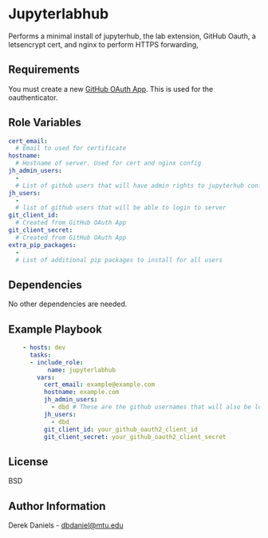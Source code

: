 Jupyterlabhub
=========

Performs a minimal install of jupyterhub, the lab extension, GitHub Oauth, a letsencrypt cert, and nginx to perform HTTPS forwarding,

Requirements
------------

You must create a new [GitHub OAuth App](https://github.com/settings/developers). This is used for the oauthenticator.

Role Variables
--------------
```yaml
cert_email:
  # Email to used for certificate
hostname:
  # Hostname of server. Used for cert and nginx config
jh_admin_users:
  -
  # List of github users that will have admin rights to jupyterhub config/kernels
jh_users:
  -
  # list of github users that will be able to login to server
git_client_id:
  # Created from GitHub OAuth App
git_client_secret:
  # Created from GitHub OAuth App
extra_pip_packages:
  -
  # List of additional pip packages to install for all users
```


Dependencies
------------

No other dependencies are needed.

Example Playbook
----------------

```yaml
    - hosts: dev
      tasks:
      - include_role:
           name: jupyterlabhub
        vars:
          cert_email: example@example.com
          hostname: example.com
          jh_admin_users:
            - dbd # These are the github usernames that will also be local accounts
          jh_users:
            - dbd
          git_client_id: your_github_oauth2_client_id
          git_client_secret: your_github_oauth2_client_secret
```

License
-------

BSD

Author Information
------------------

Derek Daniels - dbdaniel@mtu.edu
